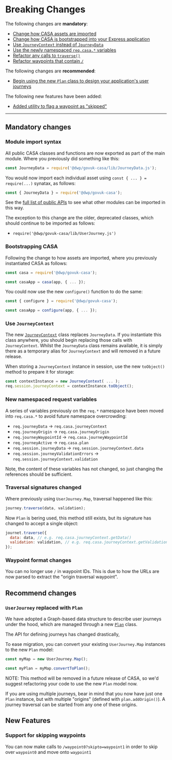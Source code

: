 # Breaking Changes

The following changes are **mandatory**:
- [Change how CASA assets are imported](#module-import-syntax)
- [Change how CASA is bootstrapped into your Express application](#bootstrapping-casa)
- [Use `JourneyContext` instead of `JourneyData`](#use-journeycontext)
- [Use the newly namespaced `req.casa.*` variables](#new-namespaced-request-variables)
- [Refactor any calls to `traverse()`](#traversal-signatures-changed)
- [Refactor waypoints that contain `/`](#waypoint-format-changes)

The following changes are **recommended**:

* [Begin using the new `Plan` class to design your application's user journeys](#userjourney-replaced-with-plan)

The following new features have been added:

* [Added utility to flag a waypoint as "skipped"](#support-for-skipping-waypoints)

--------------------------------------------------------------------------------

## Mandatory changes

### Module import syntax

All public CASA classes and functions are now exported as part of the main module. Where you previously did something like this:

```javascript
const JourneyData = require('@dwp/govuk-casa/lib/JourneyData.js');
```

You would now import each individual asset using `const { ... } = require(...)` synatax, as follows:

```javascript
const { JourneyData } = require('@dwp/govuk-casa');
```

See the [full list of public APIs](api/imports.md) to see what other modules can be imported in this way.

The exception to this change are the older, deprecated classes, which should continue to be imported as follows:

* `require('@dwp/govuk-casa/lib/UserJourney.js')`

### Bootstrapping CASA

Following the change to how assets are imported, where you previously instantiated CASA as follows:

```javascript
const casa = require('@dwp/govuk-casa');

const casaApp = casa(app, { ... });
```

You could now use the new `configure()` function to do the same:

```javascript
const { configure } = require('@dwp/govuk-casa');

const casaApp = configure(app, { ... });
```

### Use `JourneyContext`

The new [`JourneyContext`](#link-to-class) class replaces `JourneyData`. If you instantiate this class anywhere, you should begin replacing those calls with `JourneyContext`. Whilst the `JourneyData` class remains available, it is simply there as a temporary alias for `JourneyContext` and will removed in a future release.

When storing a `JourneyContext` instance in session, use the new `toObject()` method to prepare it for storage:

```javascript
const contextInstance = new JourneyContext( ... );
req.session.journeyContext = contextInstance.toObject();
```

### New namespaced request variables

A series of variables previously on the `req.*` namespace have been moved into `req.casa.*` to avoid future namespace overcrowding:

* `req.journeyData` -> `req.casa.journeyContext`
* `req.journeyOrigin` -> `req.casa.journeyOrigin`
* `req.journeyWaypointId` -> `req.casa.journeyWaypointId`
* `req.journeyActive` -> `req.casa.plan`
* `req.session.journeyData` -> `req.session.journeyContext.data`
* `req.session.journeyValidationErrors` -> `req.session.journeyContext.validation`

Note, the content of these variables has not changed, so just changing the references should be sufficient.

### Traversal signatures changed

Where previously using `UserJourney.Map`, traversal happened like this:

```javascript
journey.traverse(data, validation);
```

Now `Plan` is bering used, this method still exists, but its signature has changed to accept a single object:

```javascript
journet.traverse({
  data: data, // e.g. req.casa.journeyContext.getData()
  validation: validation, // e.g. req.casa.journeyContext.getValidationErrors()
});
```

### Waypoint format changes

You can no longer use `/` in waypoint IDs. This is due to how the URLs are now parsed to extract the "origin traversal waypoint".


## Recommend changes

### `UserJourney` replaced with `Plan`

We have adopted a Graph-based data structure to describe user journeys under the hood, which are managed through a new [`Plan`](#link-to-class) class.

The API for defining journeys has changed drastically, 

To ease migration, you can convert your existing `UserJourney.Map` instances to the new `Plan` model:

```javascript
const myMap = new UserJourney.Map();

const myPlan = myMap.convertToPlan();
```

NOTE: This method will be removed in a future release of CASA, so we'd suggest refactoring your code to use the new `Plan` model now.

If you are using multiple journeys, bear in mind that you now have just one `Plan` instance, but with multiple "origins" (defined with `plan.addOrigin()`). A journey traversal can be started from any one of these origins.


## New Features

### Support for skipping waypoints

You can now make calls to `/waypoint0?skipto=waypoint1` in order to skip over `waypoint0` and move onto `waypoint1`
